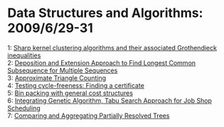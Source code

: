 # Data Structures and Algorithms: 2009/6/29-31  
1: [Sharp kernel clustering algorithms and their associated Grothendieck  inequalities](https://doi.org/10.48550/arXiv.0906.4816)  
2: [Deposition and Extension Approach to Find Longest Common Subsequence for  Multiple Sequences](https://doi.org/10.48550/arXiv.0903.2015)  
3: [Approximate Triangle Counting](https://doi.org/10.48550/arXiv.0904.3761)  
4: [Testing cycle-freeness: Finding a certificate](https://doi.org/10.48550/arXiv.0906.5010)  
5: [Bin packing with general cost structures](https://doi.org/10.48550/arXiv.0906.5051)  
6: [Integrating Genetic Algorithm, Tabu Search Approach for Job Shop  Scheduling](https://doi.org/10.48550/arXiv.0906.5070)  
7: [Comparing and Aggregating Partially Resolved Trees](https://doi.org/10.48550/arXiv.0906.5089)  
